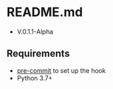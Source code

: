 # README.md

- V.0.1.1-Alpha


## Requirements

- [pre-commit](https://pre-commit.com/) to set up the hook
- Python 3.7+

